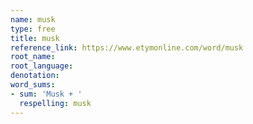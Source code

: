 ```yaml
---
name: musk
type: free
title: musk
reference_link: https://www.etymonline.com/word/musk
root_name: 
root_language: 
denotation: 
word_sums:
- sum: 'Musk + '
  respelling: musk
---
```

